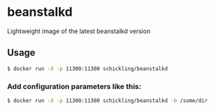 # beanstalkd

Lightweight image of the latest beanstalkd version

## Usage

```sh
$ docker run -d -p 11300:11300 schickling/beanstalkd
```

### Add configuration parameters like this:
```sh
$ docker run -d -p 11300:11300 schickling/beanstalkd -b /some/dir
```

